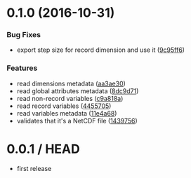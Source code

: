 <a name="0.1.0"></a>
# 0.1.0 (2016-10-31)


### Bug Fixes

* export step size for record dimension and use it ([9c95ff6](https://github.com/cheminfo-js/netcdfjs/commit/9c95ff6))


### Features

* read dimensions metadata ([aa3ae30](https://github.com/cheminfo-js/netcdfjs/commit/aa3ae30))
* read global attributes metadata ([8dc9d71](https://github.com/cheminfo-js/netcdfjs/commit/8dc9d71))
* read non-record variables ([c9a818a](https://github.com/cheminfo-js/netcdfjs/commit/c9a818a))
* read record variables ([4455705](https://github.com/cheminfo-js/netcdfjs/commit/4455705))
* read variables metadata ([11e4a68](https://github.com/cheminfo-js/netcdfjs/commit/11e4a68))
* validates that it's a NetCDF file ([1439756](https://github.com/cheminfo-js/netcdfjs/commit/1439756))



0.0.1 / HEAD
============

* first release
